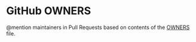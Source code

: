 # GitHub OWNERS

@mention maintainers in Pull Requests based on contents of the [OWNERS](https://github.com/bkeepers/owners) file.
